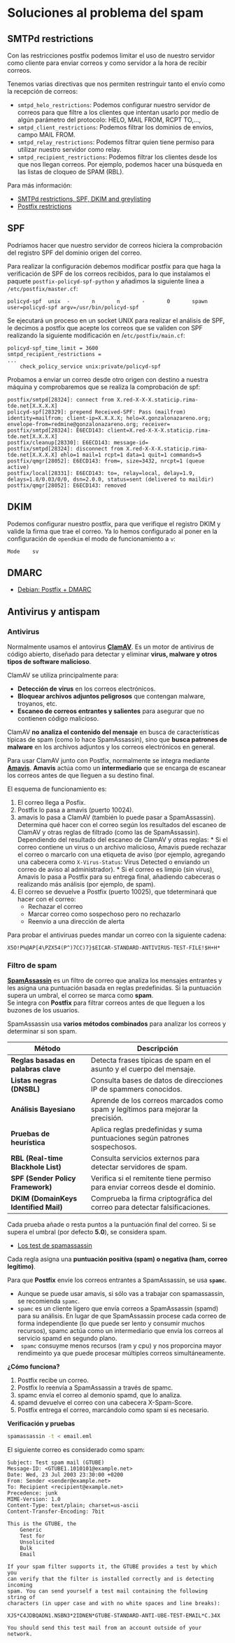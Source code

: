# Soluciones al problema del spam

## SMTPd restrictions

Con las restricciones postfix podemos limitar el uso de nuestro servidor como cliente para enviar correos y como servidor a la hora de recibir correos. 

Tenemos varias directivas que nos permiten restringuir tanto el envío como la recepción de correos:

* `smtpd_helo_restrictions`: Podemos configurar nuestro servidor de correos para que filtre a los clientes que intentan usarlo por medio de algún parámetro del protocolo: HELO, MAIL FROM, RCPT TO,..., 
* `smtpd_client_restrictions`: Podemos filtrar los dominios de envíos, campo MAIL FROM.
* `smtpd_relay_restrictions`: Podemos filtrar quien tiene permiso para utilizar nuestro servidor como relay.
* `smtpd_recipient_restrictions`: Podemos filtrar los clientes desde los que nos llegan correos. Por ejemplo, podemos hacer una búsqueda en las listas de cloqueo de SPAM (RBL).

Para más información:

* [SMTPd restrictions, SPF, DKIM and greylisting ](https://workaround.org/ispmail/wheezy/smtpd-restrictions-spf-dkim-and-greylisting)
* [Postfix restrictions](https://wiki.centos.org/HowTos/postfix_restrictions)


## SPF

Podríamos hacer que nuestro servidor de correos hiciera la comprobación del registro SPF del dominio origen del correo.

Para realizar la configuración debemos modificar postfix para que haga la verificación de SPF de los correos recibidos, para lo que instalamos el paquete `postfix-policyd-spf-python` y añadimos la siguiente línea a `/etc/postfix/master.cf`:

    policyd-spf  unix  -       n       n       -       0       spawn     user=policyd-spf argv=/usr/bin/policyd-spf

Se ejecutará un proceso en un socket UNIX para realizar el análisis de SPF, le decimos a postfix que acepte los correos que se validen con SPF realizando la siguiente modificación en /`etc/postfix/main.cf`:
	
    policyd-spf_time_limit = 3600
    smtpd_recipient_restrictions =
    ...
        check_policy_service unix:private/policyd-spf

Probamos a enviar un correo desde otro origen con destino a nuestra máquina y comprobaremos que se realiza la comprobación de spf:

    postfix/smtpd[28324]: connect from X.red-X-X-X.staticip.rima-tde.net[X.X.X.X]
    policyd-spf[28329]: prepend Received-SPF: Pass (mailfrom) identity=mailfrom; client-ip=X.X.X.X; helo=X.gonzalonazareno.org; envelope-from=redmine@gonzalonazareno.org; receiver= 
    postfix/smtpd[28324]: E6ECD143: client=X.red-X-X-X.staticip.rima-tde.net[X.X.X.X]
    postfix/cleanup[28330]: E6ECD143: message-id=
    postfix/smtpd[28324]: disconnect from X.red-X-X-X.staticip.rima-tde.net[X.X.X.X] ehlo=1 mail=1 rcpt=1 data=1 quit=1 commands=5
    postfix/qmgr[28052]: E6ECD143: from=, size=3432, nrcpt=1 (queue active)
    postfix/local[28331]: E6ECD143: to=, relay=local, delay=1.9, delays=1.8/0.03/0/0, dsn=2.0.0, status=sent (delivered to maildir)
    postfix/qmgr[28052]: E6ECD143: removed


## DKIM

Podemos configurar nuestro postfix, para que verifique el registro DKIM y valide la firma que trae el correo. Ya lo hemos configurado al poner en la configuración de `opendkim` el modo de funcionamiento a `v`:

```
Mode	sv
```


## DMARC

* [Debian: Postfix + DMARC](https://blog.cyberfront.org/index.php/2021/10/28/debian-postfix-dmarc/)

## Antivirus y antispam

### Antivirus

Normalmente usamos el antovirus [**ClamAV**](https://www.clamav.net/). Es un motor de antivirus de código abierto, diseñado para detectar y eliminar **virus, malware y otros tipos de software malicioso**. 

ClamAV se utiliza principalmente para:  
* **Detección de virus** en los correos electrónicos.  
* **Bloquear archivos adjuntos peligrosos** que contengan malware, troyanos, etc.  
* **Escaneo de correos entrantes y salientes** para asegurar que no contienen código malicioso.

ClamAV **no analiza el contenido del mensaje** en busca de características típicas de spam (como lo hace SpamAssassin), sino que **busca patrones de malware** en los archivos adjuntos y los correos electrónicos en general.

Para usar ClamAV junto con Postfix, normalmente se integra mediante [**Amavis**](https://www.ijs.si/software/amavisd/). **Amavis** actúa como un **intermediario** que se encarga de escanear los correos antes de que lleguen a su destino final.

El esquema de funcionamiento es:

1. El correo llega a Posfix.
2. Postfix lo pasa a amavis (puerto 10024).
3. amavis lo pasa a ClamAV (también lo puede pasar a SpamAssassin). Determina qué hacer con el correo según los resultados del escaneo de ClamAV y otras reglas de filtrado (como las de SpamAssassin).
    Dependiendo del resultado del escaneo de ClamAV y otras reglas:
        * Si el correo contiene un virus o un archivo malicioso, Amavis puede rechazar el correo o marcarlo con una etiqueta de aviso (por ejemplo, agregando una cabecera como `X-Virus-Status`: Virus Detected o enviando un correo de aviso al administrador).
        * Si el correo es limpio (sin virus), Amavis lo pasa a Postfix para su entrega final, añadiendo cabeceras o realizando más análisis (por ejemplo, de spam).
4. El correo se devuelve a Postfix (puerto 10025), que tdeterminará que hacer con el correo:
    * Rechazar el correo
    * Marcar correo como sospechoso pero no rechazarlo
    * Reenvío a una dirección de alerta

Para probar el antiviruas puedes mandar un correo con la siguiente cadena:

```
X5O!P%@AP[4\PZX54(P^)7CC)7}$EICAR-STANDARD-ANTIVIRUS-TEST-FILE!$H+H* 
```

### Filtro de spam

[**SpamAssassin**](https://spamassassin.apache.org) es un filtro de correo que analiza los mensajes entrantes y les asigna una puntuación basada en reglas predefinidas. Si la puntuación supera un umbral, el correo se marca como **spam**.  
Se integra con **Postfix** para filtrar correos antes de que lleguen a los buzones de los usuarios.  

SpamAssassin usa **varios métodos combinados** para analizar los correos y determinar si son spam.  

| Método | Descripción |
|--------|------------|
| **Reglas basadas en palabras clave** | Detecta frases típicas de spam en el asunto y el cuerpo del mensaje. |
| **Listas negras (DNSBL)** | Consulta bases de datos de direcciones IP de spammers conocidos. |
| **Análisis Bayesiano** | Aprende de los correos marcados como spam y legítimos para mejorar la precisión. |
| **Pruebas de heurística** | Aplica reglas predefinidas y suma puntuaciones según patrones sospechosos. |
| **RBL (Real-time Blackhole List)** | Consulta servicios externos para detectar servidores de spam. |
| **SPF (Sender Policy Framework)** | Verifica si el remitente tiene permiso para enviar correos desde el dominio. |
| **DKIM (DomainKeys Identified Mail)** | Comprueba la firma criptográfica del correo para detectar falsificaciones. |

Cada prueba añade o resta puntos a la puntuación final del correo. Si se supera el umbral (por defecto **5.0**), se considera spam.  

* [Los test de spamassassin](https://spamassassin.apache.org/old/tests_3_3_x.html)

Cada regla asigna una **puntuación positiva (spam) o negativa (ham, correo legítimo)**.  

Para que **Postfix** envíe los correos entrantes a SpamAssassin, se usa **`spamc`**.

* Aunque se puede usar amavis, si sólo vas a trabajar con spamassassin, se recomienda `spamc`.
* `spamc` es un cliente ligero que envía correos a SpamAssassin (spamd) para su análisis. En lugar de que SpamAssassin procese cada correo de forma independiente (lo que puede ser lento y consumir muchos recursos), spamc actúa como un intermediario que envía los correos al servicio spamd en segundo plano.
* ` spamc` consuyme menos recursos (ram y cpu) y nos proporcina mayor rendimeinto ya que puede procesar múltiples correos simultáneamente.

**¿Cómo funciona?**

1. Postfix recibe un correo.
2. Postfix lo reenvía a SpamAssassin a través de spamc.
3. spamc envía el correo al demonio spamd, que lo analiza.
4. spamd devuelve el correo con una cabecera X-Spam-Score.
5. Postfix entrega el correo, marcándolo como spam si es necesario.


**Verificación y pruebas**  

```bash
spamassassin -t < email.eml
```

El siguiente correo es considerado como spam:

```
Subject: Test spam mail (GTUBE)
Message-ID: <GTUBE1.1010101@example.net>
Date: Wed, 23 Jul 2003 23:30:00 +0200
From: Sender <sender@example.net>
To: Recipient <recipient@example.net>
Precedence: junk
MIME-Version: 1.0
Content-Type: text/plain; charset=us-ascii
Content-Transfer-Encoding: 7bit

This is the GTUBE, the
	Generic
	Test for
	Unsolicited
	Bulk
	Email

If your spam filter supports it, the GTUBE provides a test by which you
can verify that the filter is installed correctly and is detecting incoming
spam. You can send yourself a test mail containing the following string of
characters (in upper case and with no white spaces and line breaks):

XJS*C4JDBQADN1.NSBN3*2IDNEN*GTUBE-STANDARD-ANTI-UBE-TEST-EMAIL*C.34X

You should send this test mail from an account outside of your network.
```
